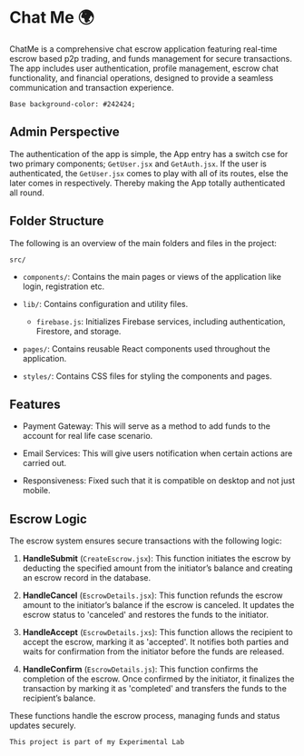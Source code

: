 # Chat Me 🌍

ChatMe is a comprehensive chat escrow application featuring real-time escrow based p2p trading, and funds management for secure transactions. The app includes user authentication, profile management, escrow chat functionality, and financial operations, designed to provide a seamless communication and transaction experience.

```
Base background-color: #242424;
```

## Admin Perspective
The authentication of the app is simple, the App entry has a switch cse for two primary components; `GetUser.jsx` and `GetAuth.jsx`. If the user is authenticated, the `GetUser.jsx` comes to play with all of its routes, else the later comes in respectively. Thereby making the App totally authenticated all round.


  ## Folder Structure

  The following is an overview of the main folders and files in the project:

`src/`

* `components/`:
Contains the main pages or views of the application like login, registration etc.

* `lib/`:
Contains configuration and utility files.

    * `firebase.js`: Initializes Firebase services, including authentication, Firestore, and storage.

* `pages/`:
Contains reusable React components used throughout the application.

* `styles/`:
Contains CSS files for styling the components and pages.


## Features

* Payment Gateway: This will serve as a method to add funds to the account for real life case scenario.

* Email Services: This will give users notification when certain actions are carried out.

* Responsiveness: Fixed such that it is compatible on desktop and not just mobile.


## Escrow Logic

The escrow system ensures secure transactions with the following logic:

1. **HandleSubmit** (`CreateEscrow.jsx`): This function initiates the escrow by deducting the specified amount from the initiator’s balance and creating an escrow record in the database.

2. **HandleCancel** (`EscrowDetails.jsx`): This function refunds the escrow amount to the initiator’s balance if the escrow is canceled. It updates the escrow status to 'canceled' and restores the funds to the initiator.

3. **HandleAccept** (`EscrowDetails.jxs`): This function allows the recipient to accept the escrow, marking it as 'accepted'. It notifies both parties and waits for confirmation from the initiator before the funds are released.

4. **HandleConfirm** (`EscrowDetails.js`): This function confirms the completion of the escrow. Once confirmed by the initiator, it finalizes the transaction by marking it as 'completed' and transfers the funds to the recipient’s balance.

These functions handle the escrow process, managing funds and status updates securely.

`
This project is part of my Experimental Lab
`
